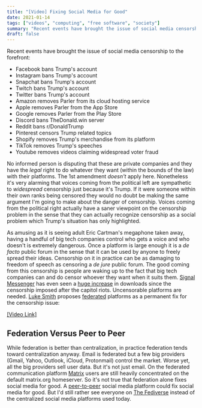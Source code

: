 ```yaml
---
title: "[Video] Fixing Social Media for Good"
date: 2021-01-14
tags: ["videos", "computing", "free software", "society"]
summary: "Recent events have brought the issue of social media censorship to the forefront. [Luke Smith](https://redirect.invidious.io/channel/UC2eYFnH61tmytImy1mTYvhA) proposes [federated](https://en.wikipedia.org/wiki/Federation_%28information_technology%29) platforms as a permanent fix for social media censorship."
draft: false
---
```

Recent events have brought the issue of social media censorship to the forefront:

* Facebook bans Trump's account
* Instagram bans Trump's account
* Snapchat bans Trump's account
* Twitch bans Trump's account
* Twitter bans Trump's account
* Amazon removes Parler from its cloud hosting service
* Apple removes Parler from the App Store
* Google removes Parler from the Play Store
* Discord bans TheDonald.win server
* Reddit bans r/DonaldTrump
* Pinterest censors Trump related topics
* Shopify removes Trump's merchandise from its platform
* TikTok removes Trump's speeches
* Youtube removes videos claiming widespread voter fraud

No informed person is disputing that these are private companies and they have the _legal_ right to do whatever they want (within the bounds of the law) with their platforms. The 1st amendment _doesn't_ apply here. Nonetheless it's very alarming that voices coming from the political left are sympathetic to _widespread_ censorship just because it's Trump. If it were someone within their own ranks being censored they would no doubt be making the same argument I'm going to make about the danger of censorship. Voices coming from the political right actually have a saner viewpoint on the censorship problem in the sense that they can actually recognize censorship as a social problem which Trump's situation has only highlighted.

As amusing as it is seeing adult Eric Cartman's megaphone taken away, having a handful of big tech companies control who gets a voice and who doesn't is extremely dangerous. Once a platform is large enough it is a _de facto_ public forum in the sense that it can be used by anyone to freely spread their ideas. Censorship on it in practice can be as damaging to freedom of speech as censoring a _de jure_ public forum. The good coming from this censorship is people are waking up to the fact that big tech companies can and do censor whoever they want when it suits them. [Signal Messenger](https://signal.org) has even seen a [huge increase](https://nitter.snopyta.org/elonmusk/status/1347165127036977153) in downloads since the censorship imposed after the capitol riots. Uncensorable platforms are needed. [Luke Smith](https://redirect.invidious.io/channel/UC2eYFnH61tmytImy1mTYvhA) proposes [federated](https://en.wikipedia.org/wiki/Federation_%28information_technology%29) platforms as a permanent fix for the censorship issue:

[\[Video Link\]](https://videos.lukesmith.xyz/videos/watch/0c256439-ec59-4e41-bd40-0ebeca751543?autoplay=1)

## Federation Versus Peer to Peer
While federation is better than centralization, in practice federation tends toward centralization anyway. Email is federated but a few big providers (Gmail, Yahoo, Outlook, iCloud, Protonmail) control the market. Worse yet, all the big providers sell user data. But it's not just email. On the federated communication platform [Matrix](https://www.matrix.org) users are still heavily concentrated on the default matrix.org homeserver. So it's not true that federation alone fixes social media for good. A [peer-to-peer](https://en.wikipedia.org/wiki/Peer-to-peer) social media platform could fix social media for good. But I'd still rather see everyone on [The Fediverse](https://en.wikipedia.org/wiki/Fediverse#Communication_protocols_used_in_the_fediverse) instead of the centralized social media platforms used today.
